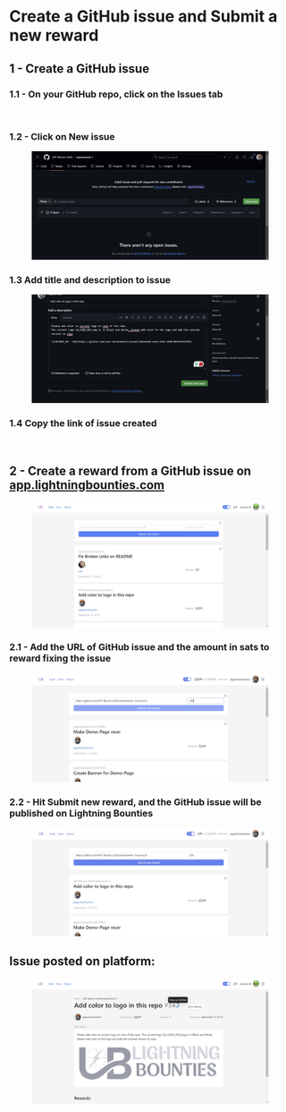 # Create a GitHub issue and Submit a new reward

## 1 - Create a GitHub issue

### 1.1 - On your GitHub repo, click on the Issues tab

<figure><img src="../../.gitbook/assets/image (3).png" alt=""><figcaption></figcaption></figure>



### 1.2 - Click on New issue

<figure><img src="../../.gitbook/assets/image.png" alt=""><figcaption></figcaption></figure>

### 1.3 Add title and description to issue

<figure><img src="../../.gitbook/assets/image (1).png" alt=""><figcaption></figcaption></figure>

### 1.4 Copy the link of issue created

<figure><img src="../../.gitbook/assets/image (40).png" alt=""><figcaption></figcaption></figure>



## 2 - Create a reward from a GitHub issue on [app.lightningbounties.com](https://app.lightningbounties.com/me)

<figure><img src="../../.gitbook/assets/image (5).png" alt=""><figcaption></figcaption></figure>

### 2.1 - Add the URL of GitHub issue and the amount in sats to reward fixing the issue

<figure><img src="../../.gitbook/assets/image (2).png" alt=""><figcaption></figcaption></figure>

### 2.2 - Hit Submit new reward, and the GitHub issue will be published on Lightning Bounties

<figure><img src="../../.gitbook/assets/image (4).png" alt=""><figcaption></figcaption></figure>



## Issue posted on platform:

<figure><img src="../../.gitbook/assets/image (1) (1).png" alt=""><figcaption></figcaption></figure>


